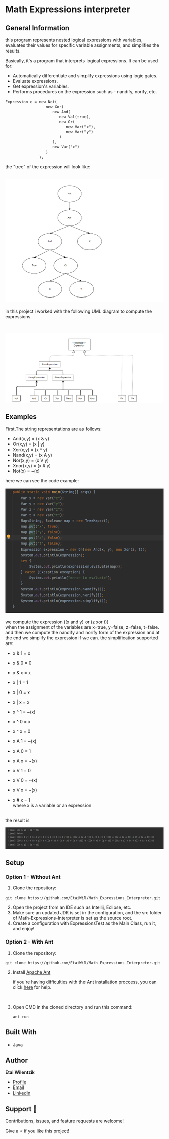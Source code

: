 # Math Expressions interpreter 
## General Information
this program represents nested logical expressions with variables, evaluates their values
for specific variable assignments, and simplifies the results.

Basically, it's a program that interprets logical expressions.
It can be used for:

* Automatically differentiate and simplify expressions using logic gates.
* Evaluate expressions.
* Get expression's variables.
* Performs procedures on the expression such as - nandify, norify, etc.


```
Expression e = new Not(
                  new Xor(
                     new And(
                        new Val(true),
                        new Or(
                           new Var("x"),
                           new Var("y")
                        )
                     ),
                     new Var("x")
                  )
               );
```
the "tree" of the expression will look like: <br> <br>

![](images/example1.png)
<br>
<br>in this project i worked with the following UML diagram to compute the expressions. <br>

<br>

![](images/DiagramOfTheProject.png)

## Examples
First,The string representations are as follows:
* And(x,y) = (x & y)
* Or(x,y) = (x | y)
* Xor(x,y) = (x ^ y)
* Nand(x,y) = (x A y)
* Nor(x,y) = (x V y)
* Xnor(x,y) = (x # y)
* Not(x) = ~(x)

here we can see the code example: 
<br>
<br>
![](images/CodeExample.png)
<br> 
<br>
we compute the expression ((x and y) or (z xor t))
<br> 
when the assignment of the variables are x=true, y=false, z=false, t=false.
and then we compute the nandify and norify form of the expression and at the end we simplify the expression if we can.
the simplification supported are:
* x & 1 = x
* x & 0 = 0

* x & x = x
* x | 1 = 1
* x | 0 = x
* x | x = x
* x ^ 1 = ~(x)
* x ^ 0 = x
* x ^ x = 0
* x A 1 = ~(x)
* x A 0 = 1
* x A x = ~(x)
* x V 1 = 0
* x V 0 = ~(x)
* x V x = ~(x)
* x # x = 1 <br>
where x is a variable or an expression 
<br>
the result is

![](images/CodeResult.png)


## Setup
### Option 1 - Without Ant
1. Clone the repository:

```
git clone https://github.com/EtaiWil/Math_Expressions_Interpreter.git
```
2. Open the project from an IDE such as Intellij, Eclipse, etc.
3. Make sure an updated JDK is set in the configuration, and the src folder of Math-Expressions-Interpreter is set as the source root.
4. Create a configuration with ExpressionsTest as the Main Class, run it, and enjoy!

### Option 2 - With Ant
1. Clone the repository:
  ```
git clone https://github.com/EtaiWil/Math_Expressions_Interpreter.git
```
2. Install [Apache Ant](https://ant.apache.org/bindownload.cgi)

   if you're having difficulties with the Ant installation proccess, you can click [here](https://www.youtube.com/watchv=3eaW81yYIqY&t=353s&ab_channel=xscourse) for help.

<br /> 

3. Open CMD in the cloned directory and run this command:
    ```
    ant run
    ```

## Built With

- Java


## Author

**Etai Wilentzik**

- [Profile](https://github.com/EtaiWil )
- [Email](mailto:etaiwil2000@gmail.com?subject=Hi "Hi!")
- [LinkedIn](https://www.linkedin.com/in/etai-wilentzik-b5a106212/ "Welcome")

## Support 🤝

Contributions, issues, and feature requests are welcome!

Give a ⭐️ if you like this project!

